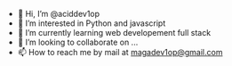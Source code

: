 - 👋 Hi, I’m @aciddev1op
- 👀 I’m interested in Python and javascript
- 🌱 I’m currently learning web developement full stack
- 💞️ I’m looking to collaborate on ...
- 📫 How to reach me by mail at magadev1op@gmail.com

<!---
aciddev1op/aciddev1op is a ✨ special ✨ repository because its `README.md` (this file) appears on your GitHub profile.
You can click the Preview link to take a look at your changes.
--->
